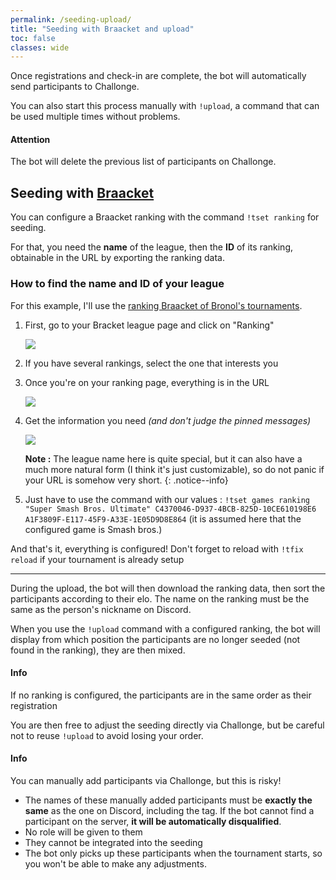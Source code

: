 ```yaml
---
permalink: /seeding-upload/
title: "Seeding with Braacket and upload"
toc: false
classes: wide
---
```


Once registrations and check-in are complete, the bot will automatically send participants to Challonge.

You can also start this process manually with `!upload`, a command that can be used multiple times without problems.

<div markdown="1" class="notice--danger">

<h4 class="no_toc">Attention</h4>

The bot will delete the previous list of participants on Challonge.

</div>

## Seeding with [Braacket](https://braacket.com/)

You can configure a Braacket ranking with the command `!tset ranking` for seeding.

For that, you need the **name** of the league, then the **ID** of its ranking, obtainable in the URL by exporting the ranking data.

### How to find the name and ID of your league

For this example, I'll use the [ranking Braacket of Bronol's tournaments](https://braacket.com/league/C4370046-D937-4BCB-825D-10CE610198E6/).

1. First, go to your Bracket league page and click on "Ranking"

   ![](https://i.imgur.com/BjWuUvr.png)

2. If you have several rankings, select the one that interests you

3. Once you're on your ranking page, everything is in the URL

   ![](https://i.imgur.com/FtFG1Jl.png)

4. Get the information you need *(and don't judge the pinned messages)*

   ![](https://i.imgur.com/IHCppvn.png)

   **Note :** The league name here is quite special, but it can also have a much more natural form (I think it's just customizable), so do not panic if your URL is somehow very short.
   {: .notice--info}

5. Just have to use the command with our values : `!tset games ranking "Super Smash Bros. Ultimate" C4370046-D937-4BCB-825D-10CE610198E6 A1F3809F-E117-45F9-A33E-1E05D9D8E864` (it is assumed here that the configured game is Smash bros.)

And that's it, everything is configured! Don't forget to reload with `!tfix reload` if your tournament is already setup

----

During the upload, the bot will then download the ranking data, then sort the participants according to their elo. The name on the ranking must be the same as the person's nickname on Discord.

When you use the `!upload` command with a configured ranking, the bot will display from which position the participants are no longer seeded (not found in the ranking), they are then mixed.

<div markdown="1" class="notice--info">

<h4 class="no_toc">Info</h4>

If no ranking is configured, the participants are in the same order as their registration

</div>

You are then free to adjust the seeding directly via Challonge, but be careful not to reuse `!upload` to avoid losing your order.

<div markdown="1" class="notice--warning">

<h4 class="no_toc">Info</h4>

You can manually add participants via Challonge, but this is risky!

- The names of these manually added participants must be **exactly the same** as the one on Discord, including the tag. If the bot cannot find a participant on the server, **it will be automatically disqualified**.
- No role will be given to them
- They cannot be integrated into the seeding
- The bot only picks up these participants when the tournament starts, so you won't be able to make any adjustments.

</div>

